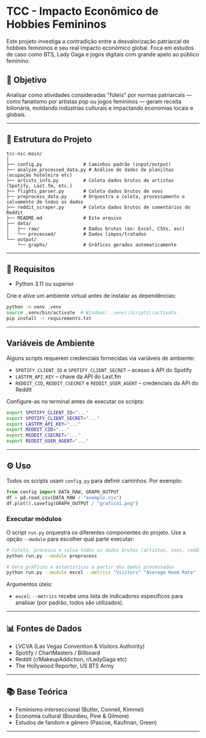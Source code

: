 # TCC - Impacto Econômico de Hobbies Femininos

Este projeto investiga a contradição entre a desvalorização patriarcal de hobbies femininos e seu real impacto econômico global. Foca em estudos de caso como BTS, Lady Gaga e jogos digitais com grande apelo ao público feminino.

## 🎯 Objetivo
Analisar como atividades consideradas "fúteis" por normas patriarcais — como fanatismo por artistas pop ou jogos femininos — geram receita bilionária, moldando indústrias culturais e impactando economias locais e globais.

---

## 📁 Estrutura do Projeto

```
tcc-nic-main/
│
├── config.py               # Caminhos padrão (input/output)
├── analyze_processed_data.py # Análise de dados de planilhas (ocupação hoteleira etc)
├── artists_info.py         # Coleta dados brutos de artistas (Spotify, Last.fm, etc.)
├── flights_parser.py       # Coleta dados brutos de voos
├── preprocess_data.py      # Orquestra a coleta, processamento e salvamento de todos os dados
├── reddit_scraper.py       # Coleta dados brutos de comentários do Reddit
├── README.md               # Este arquivo
├── data/
│   ├── raw/                # Dados brutos (ex: Excel, CSVs, asc)
│   └── processed/          # Dados limpos/tratados   
└── output/
    └── graphs/             # Gráficos gerados automaticamente
```
---

## 🧰 Requisitos
- Python 3.11 ou superior

Crie e ative um ambiente virtual antes de instalar as dependências:

```bash
python -m venv .venv
source .venv/bin/activate  # Windows: .venv\\Scripts\\activate
pip install -r requirements.txt
```

---

## Variáveis de Ambiente

Alguns scripts requerem credenciais fornecidas via variáveis de ambiente:

- `SPOTIFY_CLIENT_ID` e `SPOTIFY_CLIENT_SECRET` – acesso à API do Spotify
- `LASTFM_API_KEY` – chave da API do Last.fm
- `REDDIT_CID`, `REDDIT_CSECRET` e `REDDIT_USER_AGENT` – credenciais da API do Reddit

Configure-as no terminal antes de executar os scripts:

```bash
export SPOTIFY_CLIENT_ID="..."
export SPOTIFY_CLIENT_SECRET="..."
export LASTFM_API_KEY="..."
export REDDIT_CID="..."
export REDDIT_CSECRET="..."
export REDDIT_USER_AGENT="..."
```

---

## ⚙️ Uso

Todos os scripts usam `config.py` para definir caminhos. Por exemplo:

```python
from config import DATA_RAW, GRAPH_OUTPUT
df = pd.read_csv(DATA_RAW / "exemplo.csv")
df.plot().savefig(GRAPH_OUTPUT / "grafico1.png")
```

### Executar módulos

O script `run.py` orquestra os diferentes componentes do projeto. Use a opção
`--module` para escolher qual parte executar:

```bash
# Coleta, processa e salva todos os dados brutos (artistas, voos, reddit, excel)
python run.py --module preprocess

# Gera gráficos e estatísticas a partir dos dados processados
python run.py --module excel --metrics "Visitors" "Average Room Rate"
```

Argumentos úteis:

- `excel`: `--metrics` recebe uma lista de indicadores específicos para analisar
  (por padrão, todos são utilizados).

---

## 📊 Fontes de Dados

- LVCVA (Las Vegas Convention & Visitors Authority)
- Spotify / ChartMasters / Billboard
- Reddit (r/MakeupAddiction, r/LadyGaga etc)
- The Hollywood Reporter, US BTS Army

---

## 📚 Base Teórica

- Feminismo interseccional (Butler, Connell, Kimmel)
- Economia cultural (Bourdieu, Pine & Gilmore)
- Estudos de fandom e gênero (Pascoe, Kaufman, Green)

---
